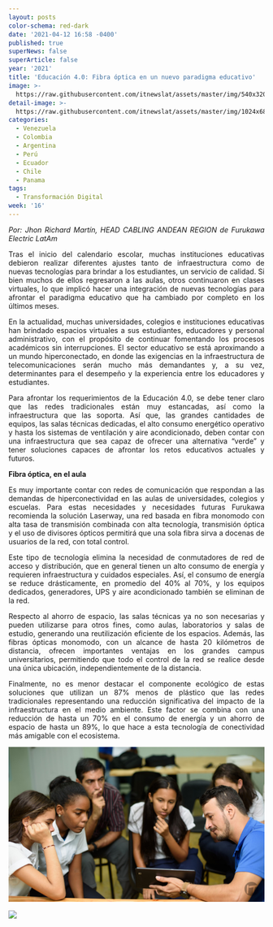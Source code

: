 ```yaml
---
layout: posts
color-schema: red-dark
date: '2021-04-12 16:58 -0400'
published: true
superNews: false
superArticle: false
year: '2021'
title: 'Educación 4.0: Fibra óptica en un nuevo paradigma educativo'
image: >-
  https://raw.githubusercontent.com/itnewslat/assets/master/img/540x320/Tecnologia-Educacion-p.jpg
detail-image: >-
  https://raw.githubusercontent.com/itnewslat/assets/master/img/1024x680/Tecnologia-Educacion-g.jpg
categories:
  - Venezuela
  - Colombia
  - Argentina
  - Perú
  - Ecuador
  - Chile
  - Panama
tags:
  - Transformación Digital
week: '16'
---
```

<p style="text-align: justify;"><em>Por: Jhon Richard Martín, HEAD CABLING ANDEAN REGION de Furukawa Electric LatAm</em></p>
<p style="text-align: justify;">Tras el inicio del calendario escolar, muchas instituciones educativas debieron realizar diferentes ajustes tanto de infraestructura como de nuevas tecnologías para brindar a los estudiantes, un servicio de calidad. Si bien muchos de ellos regresaron a las aulas, otros continuaron en clases virtuales, lo que implicó hacer una integración de nuevas tecnologías para afrontar el paradigma educativo que ha cambiado por completo en los últimos meses.</p>
<p style="text-align: justify;">En la actualidad, muchas universidades, colegios e instituciones educativas han brindado espacios virtuales a sus estudiantes, educadores y personal administrativo, con el propósito de continuar fomentando los procesos académicos sin interrupciones. El sector educativo se está aproximando a un mundo hiperconectado, en donde las exigencias en la infraestructura de telecomunicaciones serán mucho más demandantes y, a su vez, determinantes para el desempeño y la experiencia entre los educadores y estudiantes.</p>
<p style="text-align: justify;">Para afrontar los requerimientos de la Educación 4.0, se debe tener claro que las redes tradicionales están muy estancadas, así como la infraestructura que las soporta. Así que, las grandes cantidades de equipos, las salas técnicas dedicadas, el alto consumo energético operativo y hasta los sistemas de ventilación y aire acondicionado, deben contar con una infraestructura que sea capaz de ofrecer una alternativa “verde” y tener soluciones capaces de afrontar los retos educativos actuales y futuros.</p>
<p style="text-align: justify;"><strong>Fibra óptica, en el aula</strong></p>
<p style="text-align: justify;">Es muy importante contar con redes de comunicación que respondan a las demandas de hiperconectividad en las aulas de universidades, colegios y escuelas. Para estas necesidades y necesidades futuras Furukawa recomienda la solución Laserway, una red basada en fibra monomodo con alta tasa de transmisión combinada con alta tecnología, transmisión óptica y el uso de divisores ópticos permitirá que una sola fibra sirva a docenas de usuarios de la red, con total control.</p>
<p style="text-align: justify;">Este tipo de tecnología elimina la necesidad de conmutadores de red de acceso y distribución, que en general tienen un alto consumo de energía y requieren infraestructura y cuidados especiales. Así, el consumo de energía se reduce drásticamente, en promedio del 40% al 70%, y los equipos dedicados, generadores, UPS y aire acondicionado también se eliminan de la red.</p>
<p style="text-align: justify;">Respecto al ahorro de espacio, las salas técnicas ya no son necesarias y pueden utilizarse para otros fines, como aulas, laboratorios y salas de estudio, generando una reutilización eficiente de los espacios. Además, las fibras ópticas monomodo, con un alcance de hasta 20 kilómetros de distancia, ofrecen importantes ventajas en los grandes campus universitarios, permitiendo que todo el control de la red se realice desde una única ubicación, independientemente de la distancia.</p>
<p style="text-align: justify;">Finalmente, no es menor destacar el componente ecológico de estas soluciones que utilizan un 87% menos de plástico que las redes tradicionales representando una reducción significativa del impacto de la infraestructura en el medio ambiente. Este factor se combina con una reducción de hasta un 70% en el consumo de energía y un ahorro de espacio de hasta un 89%, lo que hace a esta tecnología de conectividad más amigable con el ecosistema.</p>

![](https://raw.githubusercontent.com/itnewslat/assets/master/img/1024x680/Tecnologia-Educacion-g.jpg)

<img src="https://tracker.metricool.com/c3po.jpg?hash=56f88a41e39ab42c063cc51676587a04"/>
